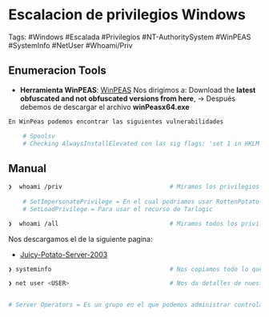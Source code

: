# Escalacion de privilegios Windows

Tags: #Windows #Escalada #Privilegios #NT-AuthoritySystem #WinPEAS #SystemInfo #NetUser #Whoami/Priv 

## Enumeracion Tools

* **Herramienta WinPEAS**: [WinPEAS](https://github.com/carlospolop/PEASS-ng/blob/master/winPEAS/winPEASexe/README.md) 
Nos dirigimos a: Download the **latest obfuscated and not obfuscated versions from here**, -> Después debemos de descargar el archivo **winPeasx64.exe**

```bash
En WinPeas podemos encontrar las siguientes vulnerabilidades

	# Spoolsv
	# Checking AlwaysInstallElevated con las sig flags: 'set 1 in HKLM' y 'set 1 in HKCU'
```

## Manual 

```bash
❯  whoami /priv                              # Miramos los privilegios que tenemos   
	
	# SetImpersonatePrivilege = En el cual podriamos usar RottenPotato o  JuicyPotato 
	# SetLoadPrivilege = Para usar el recurso de Tarlogic

❯  whoami /all                               # Miramos todos los privilegios
```

Nos descargamos el de la siguiente pagina:
* [Juicy-Potato-Server-2003](https://binaryregion.wordpress.com/2021/08/04/privilege-escalation-windows-churrasco-exe/)

```bash
❯ systeminfo                                 # Nos copiamos todo lo que nos salga con ese comando y usaremos un programa llamado '' para deterctar vulnerabilidades en un equipo Windows, todo desde nuestra maquina Linux con el archivo que hemos creado con ese informacion obtenida.
```

```bash
❯ net user <USER>                            # Nos da detalles de nuestro usuario y vemos a que grupos pertenecemos. 


# Server Operators = Es un grupo en el que podemos administrar controladores de dominio, loggearse a un servicio interactivo, asi como crear, borrar recursos compartidos en la red, iniciar, parar servicios, back up, restaurar archivos, formatear el disco duro de la computadora y apagarla. Si pertenecemos a este grupo podemos cargar a la maquina victima Netcat.exe.
```
